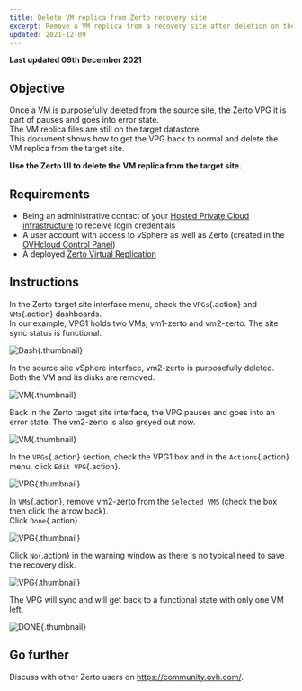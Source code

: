 ```yaml
---
title: Delete VM replica from Zerto recovery site
excerpt: Remove a VM replica from a recovery site after deletion on the source site
updated: 2021-12-09
---
```


**Last updated 09th December 2021**

## Objective

Once a VM is purposefully deleted from the source site, the Zerto VPG it is part of pauses and goes into error state.<br>
The VM replica files are still on the target datastore.<br>
This document shows how to get the VPG back to normal and delete the VM replica from the target site.

**Use the Zerto UI to delete the VM replica from the target site.**

## Requirements 

- Being an administrative contact of your [Hosted Private Cloud infrastructure](https://www.ovhcloud.com/en-sg/enterprise/products/hosted-private-cloud/) to receive login credentials
- A user account with access to vSphere as well as Zerto (created in the [OVHcloud Control Panel](https://ca.ovh.com/auth/?action=gotomanager&from=https://www.ovh.com/sg/&ovhSubsidiary=sg))
- A deployed [Zerto Virtual Replication](/pages/cloud/private-cloud/zerto_virtual_replication_as_a_service)

## Instructions

In the Zerto target site interface menu, check the `VPGs`{.action} and `VMs`{.action} dashboards.<br>
In our example, VPG1 holds two VMs, vm1-zerto and vm2-zerto. The site sync status is functional.

![Dash](images/en01sync.png){.thumbnail}

In the source site vSphere interface, vm2-zerto is purposefully deleted.<br>
Both the VM and its disks are removed.

![VM](images/en02vmdelete.png){.thumbnail}

Back in the Zerto target site interface, the VPG pauses and goes into an error state. The vm2-zerto is also greyed out now.

![VM](images/en03vpgerror.png){.thumbnail}

In the `VPGs`{.action} section, check the VPG1 box and in the `Actions`{.action} menu, click `Edit VPG`{.action}.

![VPG](images/en04vpgedit.png){.thumbnail}

In `VMs`{.action}, remove vm2-zerto from the `Selected VMS` (check the box then click the arrow back).<br>
Click `Done`{.action}.

![VPG](images/en05vpgremove.png){.thumbnail}

Click `No`{.action} in the warning window as there is no typical need to save the recovery disk.

![VPG](images/en06warning.png){.thumbnail}

The VPG will sync and will get back to a functional state with only one VM left.

![DONE](images/en07green.png){.thumbnail}

## Go further 

Discuss with other Zerto users on <https://community.ovh.com/>.
